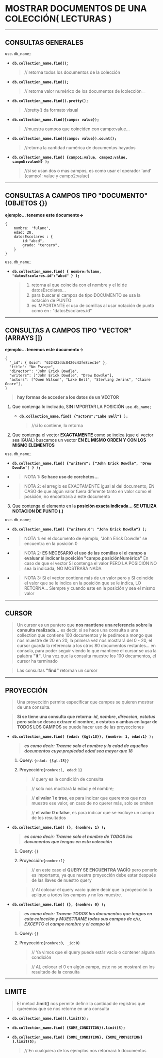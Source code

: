 # MOSTRAR DOCUMENTOS DE UNA COLECCIÓN( LECTURAS )

---

## **CONSULTAS GENERALES**

`use.db_name;`

- **`db.collection_name.find()`;**

  > // retorna todos los documentos de la colección

- **`db.collection_name.find();`**

  > // retorna valor numérico de los documentos de lcolección\_\_

- **`db.collection_name.find().pretty();`**

  > //pretty() da formato visual

- **`db.collection_name.find({campo: value});`**

  > //muestra campos que coinciden con campo:value...

- **`db.collection_name.find({campo: value}).count();`**
  > //retorna la cantidad numérica de documentos hayados
- **`db.collection_name.find( {campo1:value, campo2:value, campoN:valueN} );`**
  > //si se usan dos o mas campos, es como usar el operador 'and' {campo1: value y campo2:value}

---

## **CONSULTAS A CAMPOS TIPO "DOCUMENTO" (OBJETOS {})**

**ejemplo... tenemos este documento->**

```
{
    nombre: 'fulano',
    edad: 28,
    datosEscolares : {
        id:"abcd",
        grado: "tercero",
    }
}
```

`use.db_name;`

- **`db.collection_name.find( { nombre:fulano, "datosEscolares.id":"abcd" } );`**
  > 1. retorna al que coincida con el nombre y el id de datosEscolares...
  > 2. para buscar el campos de tipo DOCUMENTO se usa la notación de PUNTO
  > 3. es IMPORTANTE el uso de comillas al usar notación de punto como en : "datosEscolares.id"

---

## **CONSULTAS A CAMPOS TIPO "VECTOR" (ARRAYS [])**

**ejemplo... tenemos este documento->**

```
{
  "_id": { $oid": "622423ddc8420c43fe8cec1e" },
  "title": "No Escape",
  "director": "John Erick Dowdle",
  "writers": ["John Erick Dowdle", "Drew Dowdle"],
  "actors": ["Owen Wilson", "Lake Bell", "Sterling Jerins", "Claire Geare"],
}
```

> **hay formas de acceder a los datos de un VECTOR**

1. Que contenga lo indicado, SIN IMPORTAR LA POSICIÓN
   `use.db_name;`

   - **`db.collection_name.find( {"actors":"Lake Bell"} );`**
     > //si lo contiene, lo retorna

2. Que contenga el vector **EXACTAMENTE** como se indica (que el vector sea IGUAL) buscamos un vector **EN EL MISMO ORDEN Y CON LOS MISMO ELEMENTOS**

`use.db_name;`

- **`db.collection_name.find( {"writers": ["John Erick Dowdle", "Drew Dowdle"] } );`**

- > NOTA 1: **Se hace uso de corchetes...**
- > NOTA 2: el arreglo es EXACTAMENTE igual al del documento, EN CASO de que algún valor fuera diferente tanto en valor como el posición, no encontraría a este documento

3. Que contenga el elemento en la **posición exacta indicada... SE UTILIZA NOTACION DE PUNTO (.)**

`use.db_name;`

- **`db.collection_name.find( {"writers.0": "John Erick Dowdle"} );`**

- > NOTA 1: en el documento de ejemplo, "John Erick Dowdle" se encuentra en la posición 0
- > NOTA 2: **ES NECESARIO el uso de las comillas el el campo a evaluar al indicar la posición "campo.posiciónNumérica"**
  > En caso de que el vector SI contenga el valor PERO LA POSICIÓN NO sea la indicada, NO MOSTRARÁ NADA
- > NOTA 3: Si el vector contiene más de un valor pero y SI coincide el valor que se le indica en la posición que se le indica, LO RETORNA... Siempre y cuando este en la posición y sea el mismo valor

---

## **CURSOR**

> Un cursor es un puntero que **nos mantiene una referencia sobre la consulta realizada...** es decir, si se hace una consulta a una collection que contiene 100 documentos y le pedimos a mongo que nos muestre de 20 en 20, la primera vez nos mostrará del 0 - 20, el cursor guarda la referencia a los otros 80 documentos restantes... en consola, para poder seguir viendo lo que mantiene el cursor se usa la palabra **"it"**. Una vez que la consulta muestre los 100 documentos, el cursor ha terminado

> Las consultas **"find"** retornan un cursor

---

## **PROYECCIÓN**

> Una proyección permite especificar que campos se quieren mostrar de una consulta.

> **Si se tiene una consulta que retorna: _id_, _nombre_, _direccion_, _estatus_ pero solo se desea extraer el nombre, o estatus o ambas en lugar de TODOS LOS CAMPOS** se puede hacer uso de las proyecciones

- **`db.collection_name.find( {edad: {$gt:18}}, {nombre: 1, edad:1} );`**

  > _**es como decir: Traeme solo el nombre y la edad de aquellos documentos cuya propiedad edad sea mayor que 18**_

  1. Query: `{edad: {$gt:18}}`
  2. Proyección:`{nombre:1, edad:1}`
     > // query es la condición de consulta

     > // solo nos mostrará la edad y el nombre;

     > // **el valor 1 o true**, es para indicar que queremos que nos muestre ese valor, en caso de no querer más, solo se omiten

     > // **el valor 0 o false**, es para indicar que se excluye un campo de los resultados

- **`db.collection_name.find( {}, {nombre: 1} );`**

  > _**es como decir: Traeme solo el nombre de TODOS los documentos que tengas en esta colección**_

  1. Query: `{}`
  2. Proyección:`{nombre:1}`

     > // en este caso el **QUERY SE ENCUENTRA VACÍO** pero ponerlo es importante, ya que nuestra proyección debe estar después de las llaves de nuestro query

     > // Al colocar el query vacío quiere decir que la proyección la aplique a todos los campos y no los muestre.

- **`db.collection_name.find( {}, {nombre: 0} );`**

  > _**es como decir: Traeme TODOS los documentos que tengas en esta colección y MUESTRAME todos sus campos de c/u, EXCEPTO el campo nombre y el campo id**_

  1. Query: `{}`
  2. Proyección:`{nombre:0, _id:0}`

     > // Ya vimos que el query puede estár vacío o contener alguna condición

     > // AL colocar el 0 en algún campo, este no se mostrará en los resultado de la consulta

---

## **LIMITE**
 > El métod **.limit()** nos permite definir la cantidad de registros que queremos que se nos retorne en una consulta

- **`db.collection_name.find().limit(5);`**
- **`db.collection_name.find( {SOME_CONDITION}).limit(5);`**
 - **`db.collection_name.find( {SOME_CONDITION}, {SOME_PROYECTION} ).limit(5);`**

     > // En cualquiera de los ejemplos nos retornará 5 documentos


